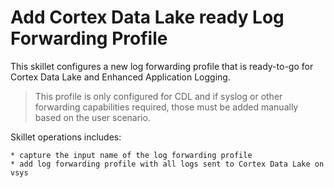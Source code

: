 # Add Cortex Data Lake ready Log Forwarding Profile

This skillet configures a new log forwarding profile that is ready-to-go for Cortex 
Data Lake and Enhanced Application Logging.

> This profile is only configured for CDL and if syslog or other forwarding
> capabilities required, those must be added manually based on the user scenario.

Skillet operations includes:

    * capture the input name of the log forwarding profile
    * add log forwarding profile with all logs sent to Cortex Data Lake on vsys